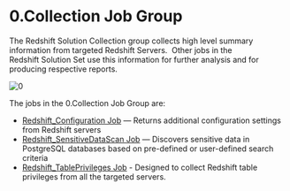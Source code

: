 # 0.Collection Job Group

The Redshift Solution Collection group collects high level summary information from targeted
Redshift Servers.  Other jobs in the Redshift Solution Set use this information for further analysis
and for producing respective reports.

![0](/img/product_docs/accessanalyzer/solutions/databases/redshift/collection/0.collection.webp)

The jobs in the 0.Collection Job Group are:

- [Redshift_Configuration Job](/docs/accessanalyzer/12.0/solutions/databases/redshift/collection/redshift_configuration.md) — Returns additional configuration
  settings from Redshift servers
- [Redshift_SensitiveDataScan Job](/docs/accessanalyzer/12.0/solutions/databases/redshift/collection/redshift_sensitivedatascan.md) — Discovers sensitive data in
  PostgreSQL databases based on pre-defined or user-defined search criteria
- [Redshift_TablePrivileges Job](/docs/accessanalyzer/12.0/solutions/databases/redshift/collection/redshift_tableprivileges.md) - Designed to collect Redshift table
  privileges from all the targeted servers.
